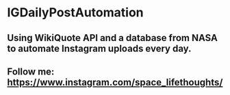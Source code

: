 # IGDailyPostAutomation
## Using WikiQuote API and a database from NASA to automate Instagram uploads every day.

## Follow me: https://www.instagram.com/space_lifethoughts/
